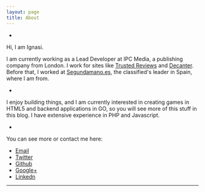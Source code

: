 ```yaml
---
layout: page
title: About
---
```

-
Hi, I am Ignasi.

I am currently working as a Lead Developer at IPC Media, a publishing company from London. I work for sites like <a href="http://www.trustedreviews.com">Trusted Reviews</a> and <a href="http://www.decanter.com">Decanter</a>. Before that, I worked at <a href="http://www.segundamano.es">Segundamano.es</a>, the classified's leader in Spain, where I am from.

-

I enjoy building things, and I am currently interested in creating games in HTML5 and backend applications in GO, so you will see more of this stuff in this blog. I have extensive experience in PHP and Javascript.

-

You can see more or contact me here:

* <a href="{{ site.email }}">Email</a>
* <a href="{{ site.author.url }}">Twitter</a>
* <a href="{{ site.github.repo }}">Github</a>
* <a href="{{ site.google_plus }}">Google+</a>
* <a href="{{ site.linkedin }}">Linkedn</a>

<hr>
